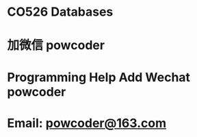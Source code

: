 # CO526 Databases
# 加微信 powcoder

# Programming Help Add Wechat powcoder

# Email: powcoder@163.com

